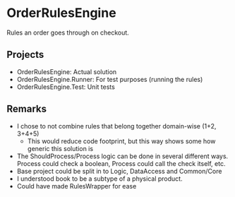 # OrderRulesEngine
Rules an order goes through on checkout.

## Projects
* OrderRulesEngine: Actual solution
* OrderRulesEngine.Runner: For test purposes (running the rules)
* OrderRulesEngine.Test: Unit tests

## Remarks
* I chose to not combine rules that belong together domain-wise (1+2, 3+4+5)
	- This would reduce code footprint, but this way shows some how generic this solution is
* The ShouldProcess/Process logic can be done in several different ways. Process could check a boolean, Process could call the check itself, etc.
* Base project could be split in to Logic, DataAccess and Common/Core
* I understood book to be a subtype of a physical product.
* Could have made RulesWrapper for ease
